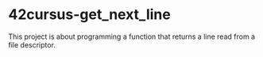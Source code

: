 # 42cursus-get_next_line
This project is about programming a function that returns a line read from a file descriptor.
